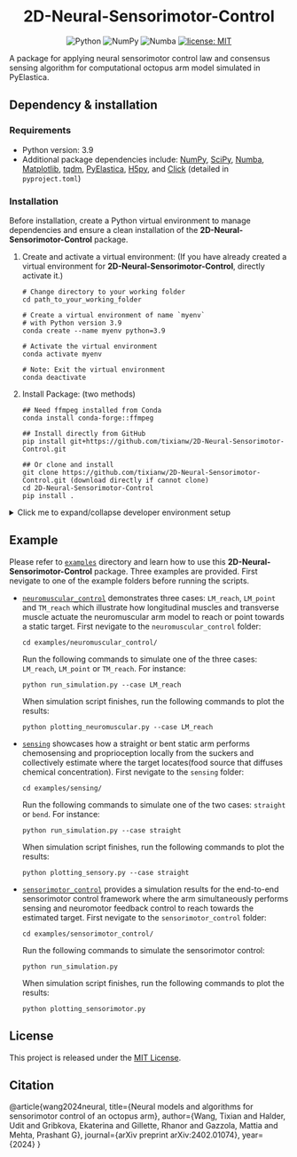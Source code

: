<div align=center>
  <h1>2D-Neural-Sensorimotor-Control</h1>

![Python](https://img.shields.io/badge/Python-3776AB?logo=Python&logoColor=white)
![NumPy](https://img.shields.io/badge/NumPy-013243?logo=NumPy&logoColor=white)
![Numba](https://img.shields.io/badge/Numba-00A3E0?logo=Numba&logoColor=white)
[![license: MIT](https://img.shields.io/badge/license-MIT-yellow)](https://opensource.org/licenses/MIT)

</div>

A package for applying neural sensorimotor control law and consensus sensing algorithm for computational octopus arm model simulated in PyElastica.

## Dependency & installation

### Requirements
  - Python version: 3.9
  - Additional package dependencies include: [NumPy](https://numpy.org/doc/stable/user/absolute_beginners.html), [SciPy](https://docs.scipy.org/doc/scipy/tutorial/index.html#user-guide), [Numba](https://numba.readthedocs.io/en/stable/user/5minguide.html), [Matplotlib](https://matplotlib.org/stable/users/explain/quick_start.html), [tqdm](https://tqdm.github.io/), [PyElastica](https://github.com/GazzolaLab/PyElastica), [H5py](https://docs.h5py.org/en/stable/), and [Click](https://click.palletsprojects.com/en/stable/) (detailed in `pyproject.toml`)

### Installation

Before installation, create a Python virtual environment to manage dependencies and ensure a clean installation of the **2D-Neural-Sensorimotor-Control** package.

1. Create and activate a virtual environment: (If you have already created a virtual environment for **2D-Neural-Sensorimotor-Control**, directly activate it.)

    ```properties
    # Change directory to your working folder
    cd path_to_your_working_folder

    # Create a virtual environment of name `myenv`
    # with Python version 3.9
    conda create --name myenv python=3.9

    # Activate the virtual environment
    conda activate myenv

    # Note: Exit the virtual environment
    conda deactivate
    ```

2. Install Package: (two methods)

    ```properties
    ## Need ffmpeg installed from Conda
    conda install conda-forge::ffmpeg
    
    ## Install directly from GitHub
    pip install git+https://github.com/tixianw/2D-Neural-Sensorimotor-Control.git

    ## Or clone and install
    git clone https://github.com/tixianw/2D-Neural-Sensorimotor-Control.git (download directly if cannot clone)
    cd 2D-Neural-Sensorimotor-Control
    pip install .

<details>

<summary> Click me to expand/collapse developer environment setup </summary>

## Developer environment setup

1. Clone and install development dependencies:
    ```properties
    git clone https://github.com/tixianw/2D-Neural-Sensorimotor-Control.git
    cd 2D-Neural-Sensorimotor-Control
    pip install pip-tools
    ```

2. Generate development requirements file:
    ```properties
    pip-compile pyproject.toml --output-file=requirements.txt
    ```

</details>

## Example

Please refer to [`examples`](https://github.com/tixianw/2D-Neural-Sensorimotor-Control/tree/main/examples) directory and learn how to use this **2D-Neural-Sensorimotor-Control** package. Three examples are provided. First nevigate to one of the example folders before running the scripts.
  - [`neuromuscular_control`](https://github.com/tixianw/2D-Neural-Sensorimotor-Control/tree/main/examples/neuromuscular_control) demonstrates three cases: `LM_reach`, `LM_point` and `TM_reach` which illustrate how longitudinal muscles and transverse muscle actuate the neuromuscular arm model to reach or point towards a static target.
    First nevigate to the `neuromuscular_control` folder:
    ```
    cd examples/neuromuscular_control/
    ```
    Run the following commands to simulate one of the three cases: `LM_reach`, `LM_point` or `TM_reach`. For instance:
    ```
    python run_simulation.py --case LM_reach
    ```
    When simulation script finishes, run the following commands to plot the results:
    ```
    python plotting_neuromuscular.py --case LM_reach
    ```

  - [`sensing`](https://github.com/tixianw/2D-Neural-Sensorimotor-Control/tree/main/examples/sensing) showcases how a straight or bent static arm performs chemosensing and proprioception locally from the suckers and collectively estimate where the target locates(food source that diffuses chemical concentration).
    First nevigate to the `sensing` folder:
    ```
    cd examples/sensing/
    ```
    Run the following commands to simulate one of the two cases: `straight` or `bend`. For instance:
    ```
    python run_simulation.py --case straight
    ```
    When simulation script finishes, run the following commands to plot the results:
    ```
    python plotting_sensory.py --case straight
    ```

  - [`sensorimotor_control`](https://github.com/tixianw/2D-Neural-Sensorimotor-Control/tree/main/examples/sensorimotor_control) provides a simulation results for the end-to-end sensorimotor control framework where the arm simultaneously performs sensing and neuromotor feedback control to reach towards the estimated target.
    First nevigate to the `sensorimotor_control` folder:
    ```
    cd examples/sensorimotor_control/
    ```
    Run the following commands to simulate the sensorimotor control:
    ```
    python run_simulation.py
    ```
    When simulation script finishes, run the following commands to plot the results:
    ```
    python plotting_sensorimotor.py
    ```

## License

This project is released under the [MIT License](https://github.com/tixianw/2D-Neural-Sensorimotor-Control/blob/main/LICENSE).

## Citation

@article{wang2024neural,
  title={Neural models and algorithms for sensorimotor control of an octopus arm},
  author={Wang, Tixian and Halder, Udit and Gribkova, Ekaterina and Gillette, Rhanor and Gazzola, Mattia and Mehta, Prashant G},
  journal={arXiv preprint arXiv:2402.01074},
  year={2024}
}


<!-- ## Contributing

1. Fork this repository
2. Create your feature branch (`git checkout -b feat/amazing-feature`)
3. Make your changes
4. Commit your changes (`git commit -m "feat: Add some amazing feature"`)
5. Push to the feature branch (`git push origin feat/amazing-feature`)
6. Open a Pull Request -->
